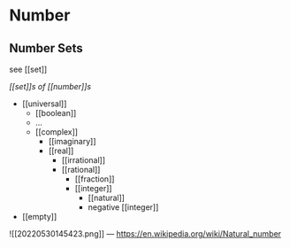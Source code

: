 # Number

## Number Sets

see [[set]]

_[[set]]s of [[number]]s_

- [[universal]]
  - [[boolean]]
  - $\dots$
  - [[complex]]
    - [[imaginary]]
    - [[real]]
      - [[irrational]]
      - [[rational]]
        - [[fraction]]
        - [[integer]]
          - [[natural]]
          - negative [[integer]]
- [[empty]]

![[20220530145423.png]] &mdash; <https://en.wikipedia.org/wiki/Natural_number>
